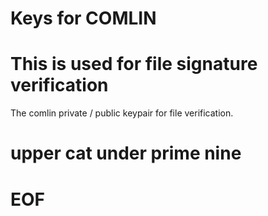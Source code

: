 # Keys for COMLIN
 
# This is used for file signature verification

The comlin private / public keypair for file verification.

# upper cat under prime nine

# EOF
